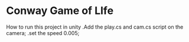 # Conway Game of LIfe
 How to run this project in unity
   .Add the  play.cs and cam.cs script on the camera;
   .set the speed 0.005; 
   
